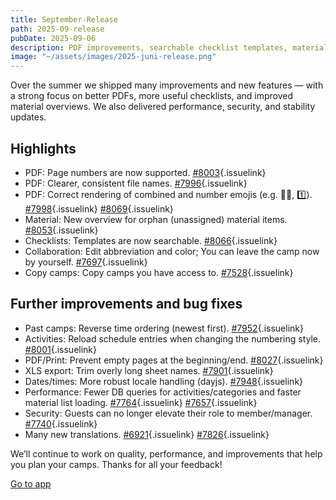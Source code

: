 ```yaml
---
title: September-Release
path: 2025-09-release
pubDate: 2025-09-06
description: PDF improvements, searchable checklist templates, material overview and many bug fixes
image: "~/assets/images/2025-juni-release.png"
---
```


Over the summer we shipped many improvements and new features — with a strong focus on better PDFs, more useful checklists, and improved material overviews. We also delivered performance, security, and stability updates.

## Highlights

- PDF: Page numbers are now supported. [#8003](https://github.com/ecamp/ecamp3/pull/8003){.issuelink}
- PDF: Clearer, consistent file names. [#7996](https://github.com/ecamp/ecamp3/pull/7996){.issuelink}
- PDF: Correct rendering of combined and number emojis (e.g. 🧙‍♂️, 1️⃣). [#7998](https://github.com/ecamp/ecamp3/pull/7998){.issuelink} [#8069](https://github.com/ecamp/ecamp3/pull/8069){.issuelink}
- Material: New overview for orphan (unassigned) material items. [#8053](https://github.com/ecamp/ecamp3/pull/8053){.issuelink}
- Checklists: Templates are now searchable. [#8066](https://github.com/ecamp/ecamp3/pull/8066){.issuelink}
- Collaboration: Edit abbreviation and color; You can leave the camp now by yourself. [#7697](https://github.com/ecamp/ecamp3/pull/7697){.issuelink}
- Copy camps: Copy camps you have access to. [#7528](https://github.com/ecamp/ecamp3/pull/7528){.issuelink}

## Further improvements and bug fixes

- Past camps: Reverse time ordering (newest first). [#7952](https://github.com/ecamp/ecamp3/pull/7952){.issuelink}
- Activities: Reload schedule entries when changing the numbering style. [#8001](https://github.com/ecamp/ecamp3/pull/8001){.issuelink}
- PDF/Print: Prevent empty pages at the beginning/end. [#8027](https://github.com/ecamp/ecamp3/pull/8027){.issuelink}
- XLS export: Trim overly long sheet names. [#7901](https://github.com/ecamp/ecamp3/pull/7901){.issuelink}
- Dates/times: More robust locale handling (dayjs). [#7948](https://github.com/ecamp/ecamp3/pull/7948){.issuelink}
- Performance: Fewer DB queries for activities/categories and faster material list loading. [#7764](https://github.com/ecamp/ecamp3/pull/7764){.issuelink} [#7657](https://github.com/ecamp/ecamp3/pull/7657){.issuelink}
- Security: Guests can no longer elevate their role to member/manager. [#7740](https://github.com/ecamp/ecamp3/pull/7740){.issuelink}
- Many new translations. [#6921](https://github.com/ecamp/ecamp3/pull/6921){.issuelink} [#7826](https://github.com/ecamp/ecamp3/pull/7826){.issuelink}

We’ll continue to work on quality, performance, and improvements that help you plan your camps. Thanks for all your feedback!

<a class="btn secondary mr-4 mb-4" href="https://app.ecamp3.ch" target="_blank">Go to app</a>
